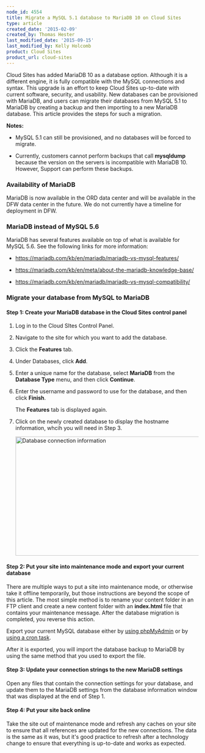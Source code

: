 ```yaml
---
node_id: 4554
title: Migrate a MySQL 5.1 database to MariaDB 10 on Cloud Sites
type: article
created_date: '2015-02-09'
created_by: Thomas Hester
last_modified_date: '2015-09-15'
last_modified_by: Kelly Holcomb
product: Cloud Sites
product_url: cloud-sites
---
```


Cloud Sites has added MariaDB 10 as a database option. Although it is a
different engine, it is fully compatible with the MySQL connections and
syntax. This upgrade is an effort to keep Cloud Sites up-to-date with
current software, security, and usability. New databases can be
provisioned with MariaDB, and users can migrate their databases from
MySQL 5.1 to MariaDB by creating a backup and then importing to a new
MariaDB database. This article provides the steps for such a migration.

**Notes:**

-   MySQL 5.1 can still be provisioned, and no databases will be forced
    to migrate.

-   Currently, customers cannot perform backups that call **mysqldump**
    because the version on the servers is incompatible with MariaDB 10.
    However, Support can perform these backups.

### Availability of MariaDB

MariaDB is now available in the ORD data center and will be available in
the DFW data center in the future. We do not currently have a timeline
for deployment in DFW.

### MariaDB instead of MySQL 5.6

MariaDB has several features available on top of what is available for
MySQL 5.6. See the following links for more information:

-   [<span>https://mariadb.com/kb/en/mariadb/mariadb-vs-mysql-features/</span>](https://mariadb.com/kb/en/mariadb/mariadb-vs-mysql-features/)

-   [<span><span>https://mariadb.com/kb/en/meta/about-the-mariadb-knowledge-base/</span></span>](https://mariadb.com/kb/en/meta/about-the-mariadb-knowledge-base/)

-   [<span><span><span><span>https://mariadb.com/kb/en/mariadb/mariadb-vs-mysql-compatibility/</span></span></span></span>](https://mariadb.com/kb/en/mariadb/mariadb-vs-mysql-compatibility/)

### Migrate your database from MySQL to MariaDB

#### Step 1: Create your MariaDB database in the Cloud Sites control panel

1.  Log in to the Cloud SItes Control Panel.

2.  Navigate to the site for which you want to add the database.

3.  Click the **Features** tab.

4.  Under<span> Databases, click **Add**.</span>

5.  Enter a unique name for the database, select **MariaDB** from the
    **Database Type** menu, and then click **Continue**.

6.  Enter the username and password to use for the database, and then
    click **Finish**.

    The **Features** tab is displayed again.

7.  Click on the newly created database to display the hostname
    information, whcih you will need in Step 3.

    <img src="https://8026b2e3760e2433679c-fffceaebb8c6ee053c935e8915a3fbe7.ssl.cf2.rackcdn.com/field/image/db_info.png" alt="Database connection information" width="600" height="312" />

#### Step 2: Put your site into maintenance mode and export your current database

There are multiple ways to put a site into maintenance mode, or
otherwise take it offline temporarily, but those instructions are beyond
the scope of this article. The most simple method is to rename your
content folder in an FTP client and create a new content folder with an
**index.html** file that contains your maintenance message. After the
database migration is completed, you reverse this action.

Export your current MySQL database either by [using
phpMyAdmin](/how-to/backup-your-mysql-database-with-phpmyadmin) or by [using a cron
task](/how-to/how-do-i-schedule-a-cron-job-for-cloud-sites).

After it is exported, you will import the database backup to MariaDB by
using the same method that you used to export the file.

#### Step 3: Update your connection strings to the new MariaDB settings

Open any files that contain the connection settings for your database,
and update them to the MariaDB settings from the database
information window that was displayed at the end of Step 1.

#### Step 4: Put your site back online

Take the site out of maintenance mode and refresh any caches on your
site to ensure that all references are updated for the new connections.
The data is the same as it was, but it's good practice to refresh after
a technology change to ensure that everything is up-to-date and works as
expected.

